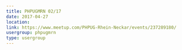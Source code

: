 ```yaml
---
title: PHPUGMRN 02/17
date: 2017-04-27
location: 
link: https://www.meetup.com/PHPUG-Rhein-Neckar/events/237289180/
usergroup: phpugmrn
type: usergroup
---
```

